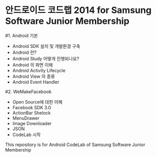 안드로이드 코드랩 2014 for Samsung Software Junior Membership
=============================================================

#1. Android 기본
  - Android SDK 설치 및 개발환경 구축
  - Android 란?
  - Android Study 어떻게 진행되나요?
  - Android 의 화면 이해
  - Android Activity Lifecycle
  - Android View 의 종류
  - Android Event Handler

#2. WeMakeFacebook
  - Open Source에 대한 이해
  - Facebook SDK 3.0
  - ActionBar Shelock
  - MenuDrawer
  - Image Downloader
  - JSON
  - CodeLab 시작

This repository is for Android CodeLab of Samsung Software Junior Membership
